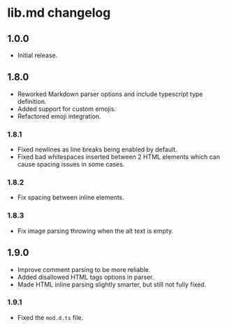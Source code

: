 # lib.md changelog

## 1.0.0

- Initial release.

## 1.8.0

- Reworked Markdown parser options and include typescript type definition.
- Added support for custom emojis.
- Refactored emoji integration.

### 1.8.1

- Fixed newlines as line breaks being enabled by default.
- Fixed bad whitespaces inserted between 2 HTML elements which can cause spacing issues in some cases.

### 1.8.2

- Fix spacing between inline elements.

### 1.8.3

- Fix image parsing throwing when the alt text is empty.

## 1.9.0

- Improve comment parsing to be more reliable.
- Added disallowed HTML tags options in parser.
- Made HTML inline parsing slightly smarter, but still not fully fixed.

### 1.9.1

- Fixed the `mod.d.ts` file.
